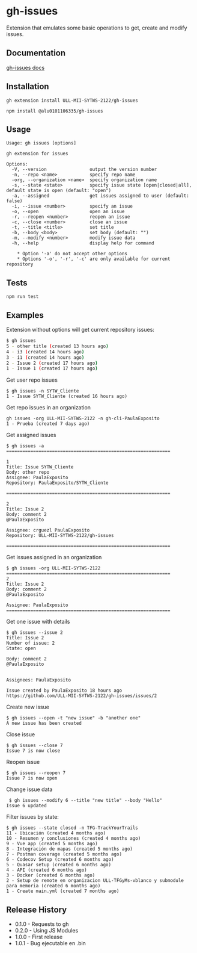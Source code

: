 # gh-issues

Extension that emulates some basic operations to get, create and modify issues.


## Documentation

[gh-issues docs](https://ull-mii-sytws-2122.github.io/gh-issues/)


## Installation

```
gh extension install ULL-MII-SYTWS-2122/gh-issues

npm install @alu0101106335/gh-issues
```

## Usage

```
Usage: gh issues [options]

gh extension for issues

Options:
  -V, --version                output the version number
  -n, --repo <name>            specify repo name
  -org, --organization <name>  specify organization name
  -s, --state <state>          specify issue state [open|closed|all], default state is open (default: "open")
  -a, --assigned               get issues assigned to user (default: false)
  -i, --issue <number>         specify an issue
  -o, --open                   open an issue
  -r, --reopen <number>        reopen an issue
  -c, --close <number>         close an issue
  -t, --title <title>          set title
  -b, --body <body>            set body (default: "")
  -m, --modify <number>        modify issue data
  -h, --help                   display help for command

    * Option '-a' do not accept other options
    * Options '-o', '-r', '-c' are only available for current repository
```

## Tests

```
npm run test
```

## Examples

Extension without options will get current repository issues:

```bash
$ gh issues
5 - other title (created 13 hours ago)
4 - i3 (created 14 hours ago)
3 - i1 (created 14 hours ago)
2 - Issue 2 (created 17 hours ago)
1 - Issue 1 (created 17 hours ago)
```

Get user repo issues

```
$ gh issues -n SYTW_Cliente
1 - Issue SYTW_Cliente (created 16 hours ago)
```

Get repo issues in an organization

```
gh issues -org ULL-MII-SYTWS-2122 -n gh-cli-PaulaExposito
1 - Prueba (created 7 days ago)
```

Get assigned issues

```
$ gh issues -a
=============================================================

1
Title: Issue SYTW_Cliente
Body: other repo
Assignee: PaulaExposito  
Repository: PaulaExposito/SYTW_Cliente

=============================================================

2
Title: Issue 2
Body: comment 2
@PaulaExposito 

Assignee: crguezl PaulaExposito  
Repository: ULL-MII-SYTWS-2122/gh-issues

=============================================================
```

Get issues assigned in an organization

```
$ gh issues -org ULL-MII-SYTWS-2122
=============================================================
2
Title: Issue 2
Body: comment 2
@PaulaExposito 

Assignee: PaulaExposito 
=============================================================
```

Get one issue with details
```
$ gh issues --issue 2
Title: Issue 2
Number of issue: 2
State: open

Body: comment 2
@PaulaExposito 


Assignees: PaulaExposito 

Issue created by PaulaExposito 18 hours ago
https://github.com/ULL-MII-SYTWS-2122/gh-issues/issues/2
```

Create new issue

```
$ gh issues --open -t "new issue" -b "another one"
A new issue has been created
```

Close issue

```
$ gh issues --close 7 
Issue 7 is now close
```

Reopen issue

```
$ gh issues --reopen 7 
Issue 7 is now open
```

Change issue data

```
 $ gh issues --modify 6 --title "new title" --body "Hello"
Issue 6 updated
```

Filter issues by state:

```
$ gh issues --state closed -n TFG-TrackYourTrails
11 - Ubicación (created 4 months ago)
10 - Resumen y conclusiones (created 4 months ago)
9 - Vue app (created 5 months ago)
8 - Integración de mapas (created 5 months ago)
7 - Postman coverage (created 5 months ago)
6 - Codecov Setup (created 6 months ago)
5 - Quasar setup (created 6 months ago)
4 - API (created 6 months ago)
3 - Docker (created 6 months ago)
2 - Setup de remote en organizacion ULL-TFGyMs-vblanco y submodule para memoria (created 6 months ago)
1 - Create main.yml (created 7 months ago)
```


## Release History

* 0.1.0 - Requests to gh
* 0.2.0 - Using JS Modules
* 1.0.0 - First release
* 1.0.1 - Bug ejecutable en .bin
